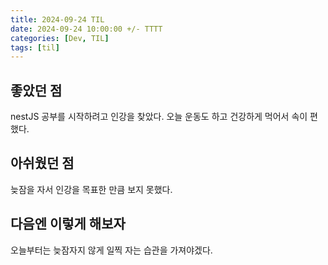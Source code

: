 ```yaml
---
title: 2024-09-24 TIL
date: 2024-09-24 10:00:00 +/- TTTT
categories: [Dev, TIL]
tags: [til]
---
```


## 좋았던 점
nestJS 공부를 시작하려고 인강을 찾았다.
오늘 운동도 하고 건강하게 먹어서 속이 편했다.

## 아쉬웠던 점
늦잠을 자서 인강을 목표한 만큼 보지 못했다.

## 다음엔 이렇게 해보자
오늘부터는 늦잠자지 않게 일찍 자는 습관을 가져야겠다.
